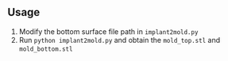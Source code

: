 # 

## Usage

1. Modify the bottom surface file path in `implant2mold.py`
2. Run `python implant2mold.py` and obtain the `mold_top.stl` and `mold_bottom.stl`
